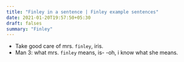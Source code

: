 ```yaml
---
title: "Finley in a sentence | Finley example sentences"
date: 2021-01-20T19:57:50+05:30
draft: falses
summary: "Finley"
---
```

- Take good care of mrs. `finley`, iris.
- Man 3: what mrs. `finley` means, is- -oh, i know what she means.
                 
